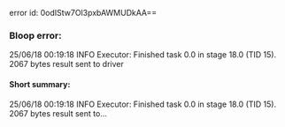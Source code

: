 error id: 0odIStw7Ol3pxbAWMUDkAA==
### Bloop error:

25/06/18 00:19:18 INFO Executor: Finished task 0.0 in stage 18.0 (TID 15). 2067 bytes result sent to driver
#### Short summary: 

25/06/18 00:19:18 INFO Executor: Finished task 0.0 in stage 18.0 (TID 15). 2067 bytes result sent to...